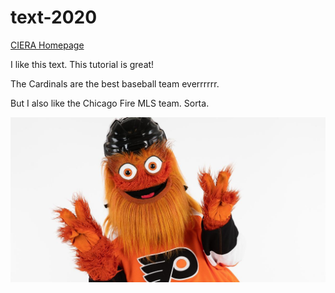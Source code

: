 # text-2020

[CIERA Homepage](https://ciera.northwestern.edu/)

I like this text.  This tutorial is great!

The Cardinals are the best baseball team everrrrrr.

But I also like the Chicago Fire MLS team.  Sorta.

![sweet gritty image](gritty.jpg)
